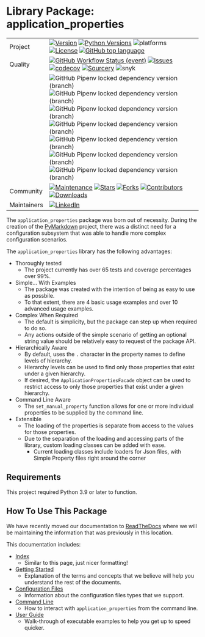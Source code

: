 # Library Package: application_properties

|   |   |
|---|---|
|Project|[![Version](https://img.shields.io/pypi/v/application_properties.svg)](https://pypi.org/project/application_properties)  [![Python Versions](https://img.shields.io/pypi/pyversions/application_properties.svg)](https://pypi.org/project/application_properties)  ![platforms](https://img.shields.io/badge/platform-windows%20%7C%20macos%20%7C%20linux-lightgrey)  [![License](https://img.shields.io/github/license/jackdewinter/application_properties.svg)](https://github.com/jackdewinter/application_properties/blob/main/LICENSE.txt)  [![GitHub top language](https://img.shields.io/github/languages/top/jackdewinter/application_properties)](https://github.com/jackdewinter/application_properties)|
|Quality|[![GitHub Workflow Status (event)](https://img.shields.io/github/actions/workflow/status/jackdewinter/application_properties/main.yml?branch=main)](https://github.com/jackdewinter/application_properties/actions/workflows/main.yml)  [![Issues](https://img.shields.io/github/issues/jackdewinter/application_properties.svg)](https://github.com/jackdewinter/application_properties/issues)  [![codecov](https://codecov.io/gh/jackdewinter/application_properties/branch/main/graph/badge.svg?token=PD5TKS8NQQ)](https://codecov.io/gh/jackdewinter/application_properties)  [![Sourcery](https://img.shields.io/badge/Sourcery-enabled-brightgreen)](https://sourcery.ai)  ![snyk](https://img.shields.io/snyk/vulnerabilities/github/jackdewinter/application_properties) |
|  |![GitHub Pipenv locked dependency version (branch)](https://img.shields.io/github/pipenv/locked/dependency-version/jackdewinter/application_properties/dev/black/main)  ![GitHub Pipenv locked dependency version (branch)](https://img.shields.io/github/pipenv/locked/dependency-version/jackdewinter/application_properties/dev/flake8/main)  ![GitHub Pipenv locked dependency version (branch)](https://img.shields.io/github/pipenv/locked/dependency-version/jackdewinter/application_properties/dev/pylint/main)  ![GitHub Pipenv locked dependency version (branch)](https://img.shields.io/github/pipenv/locked/dependency-version/jackdewinter/application_properties/dev/mypy/main)  ![GitHub Pipenv locked dependency version (branch)](https://img.shields.io/github/pipenv/locked/dependency-version/jackdewinter/application_properties/dev/pyroma/main)  ![GitHub Pipenv locked dependency version (branch)](https://img.shields.io/github/pipenv/locked/dependency-version/jackdewinter/application_properties/dev/pre-commit/main) ![GitHub Pipenv locked dependency version (branch)](https://img.shields.io/github/pipenv/locked/dependency-version/jackdewinter/application_properties/dev/sourcery/main)|
|Community|[![Maintenance](https://img.shields.io/badge/Maintained%3F-yes-green.svg)](https://github.com/jackdewinter/application_properties/graphs/commit-activity) [![Stars](https://img.shields.io/github/stars/jackdewinter/application_properties.svg)](https://github.com/jackdewinter/application_properties/stargazers)  [![Forks](https://img.shields.io/github/forks/jackdewinter/application_properties.svg)](https://github.com/jackdewinter/application_properties/network/members)  [![Contributors](https://img.shields.io/github/contributors/jackdewinter/application_properties.svg)](https://github.com/jackdewinter/application_properties/graphs/contributors)  [![Downloads](https://img.shields.io/pypi/dm/application_properties.svg)](https://pypistats.org/packages/application_properties)|
|Maintainers|[![LinkedIn](https://img.shields.io/badge/-LinkedIn-black.svg?logo=linkedin&colorB=555)](https://www.linkedin.com/in/jackdewinter/)|

The `application_properties` package was born out of necessity.
During the creation of the [PyMarkdown](https://github.com/jackdewinter/pymarkdown) project,
there was a distinct need for a configuration subsystem that was able to handle more
complex configuration scenarios.

The `application_properties` library has the following advantages:

- Thoroughly tested
  - The project currently has over 65 tests and coverage percentages over 99%.
- Simple... With Examples
  - The package was created with the intention of being as easy to use as possbile.
  - To that extent, there are 4 basic usage examples and over 10 advanced usage examples.
- Complex When Required
  - The default is simplicity, but the package can step up when required to do so.
  - Any actions outside of the simple scenario of getting an optional string value should
    be relatively easy to request of the package API.
- Hierarchically Aware
  - By default, uses the `.` character in the property names to define levels of hierarchy.
  - Hierarchy levels can be used to find only those properties that exist under a
    given hierarchy.
  - If desired, the `ApplicationPropertiesFacade` object can be used to restrict access
    to only those properties that exist under a given hierarchy.
- Command Line Aware
  - The `set_manual_property` function allows for one or more individual properties to be
    supplied by the command line.
- Extensible
  - The loading of the properties is separate from access to the values for those properties.
  - Due to the separation of the loading and accessing parts of the library, custom loading
    classes can be added with ease.
    - Current loading classes include loaders for Json files, with Simple Property files right
      around the corner

## Requirements

This project required Python 3.9 or later to function.

## How To Use This Package

We have recently moved our documentation to [ReadTheDocs](https://application-properties.readthedocs.io/en/latest/)
where we will be maintaining the information that was previously in this location.

This documentation includes:

- [Index](https://application-properties.readthedocs.io/en/latest/)
  - Similar to this page, just nicer formatting!
- [Getting Started](https://application-properties.readthedocs.io/en/latest/getting-started/)
  - Explanation of the terms and concepts that we believe will help you understand
    the rest of the documents.
- [Configuration Files](https://application-properties.readthedocs.io/en/latest/file-types/)
  - Information about the configuration files types that we support.
- [Command Line](https://application-properties.readthedocs.io/en/latest/command-line/)
  - How to interact with `application_properties` from the command line.
- [User Guide](https://application-properties.readthedocs.io/en/latest/user-guide/)
  - Walk-through of executable examples to help you get up to speed quicker.
